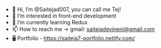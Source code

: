- 👋 Hi, I’m @Saitejad007, you can call me Tej!
- 👀 I’m interested in front-end development
- 🌱 I’m currently learning Redux
- 📫 How to reach me -> gmail: saitejadevineni@gmail.com
- 🖥️ Portfolio - https://saiteja7-portfolio.netlify.com/

<!---
Saitejad007/Saitejad007 is a ✨ special ✨ repository because its `README.md` (this file) appears on your GitHub profile.
You can click the Preview link to take a look at your changes.
--->
